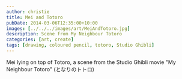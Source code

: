 ```yaml
---
author: christie
title: Mei and Totoro
pubDate: 2014-03-06T12:35:00+10:00
images: [../../../images/art/MeiAndTotoro.jpg]
description: Scene from My Neighbour Totoro
categories: [art, create]
tags: [drawing, coloured pencil, totoro, Studio Ghibli]
---
```


Mei lying on top of Totoro, a scene from the Studio Ghibli movie "My Neighbour Totoro" (となりのトトロ)

